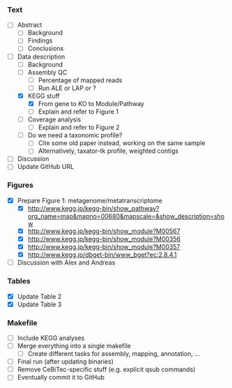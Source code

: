 ### Text
- [ ] Abstract
  - [ ] Background
  - [ ] Findings
  - [ ] Conclusions
- [ ] Data description
  - [ ] Background
  - [ ] Assembly QC
    - [ ] Percentage of mapped reads
    - [ ] Run ALE or LAP or ?
  - [x] KEGG stuff
    - [x] From gene to KO to Module/Pathway
    - [ ] Explain and refer to Figure 1
  - [ ] Coverage analysis
    - [ ] Explain and refer to Figure 2
  - [ ] Do we need a taxonomic profile?
    - [ ] Cite some old paper instead, working on the same sample
    - [ ] Alternatively, taxator-tk profile, weighted contigs
- [ ] Discussion
- [ ] Update GitHub URL

### Figures
- [x] Prepare Figure 1: metagenome/metatranscriptome
  - [x] http://www.kegg.jp/kegg-bin/show_pathway?org_name=map&mapno=00680&mapscale=&show_description=show
  - [x] http://www.kegg.jp/kegg-bin/show_module?M00567
  - [x] http://www.kegg.jp/kegg-bin/show_module?M00356
  - [x] http://www.kegg.jp/kegg-bin/show_module?M00357
  - [x] http://www.kegg.jp/dbget-bin/www_bget?ec:2.8.4.1
- [ ] Discussion with Alex and Andreas

### Tables
- [x] Update Table 2
- [x] Update Table 3

### Makefile
- [ ] Include KEGG analyses
- [ ] Merge everything into a single makefile
  - [ ] Create different tasks for assembly, mapping, annotation, ...
- [ ] Final run (after updating binaries)
- [ ] Remove CeBiTec-specific stuff (e.g. explicit qsub commands)
- [ ] Eventually commit it to GitHub
